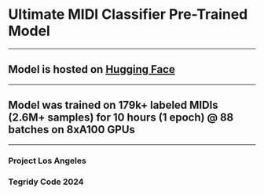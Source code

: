 # Ultimate MIDI Classifier Pre-Trained Model

***

## Model is hosted on [Hugging Face](https://huggingface.co/asigalov61/Ultimate-MIDI-Classifier)

***

## Model was trained on 179k+ labeled MIDIs (2.6M+ samples) for 10 hours (1 epoch) @ 88 batches on 8xA100 GPUs

***

### Project Los Angeles
### Tegridy Code 2024
